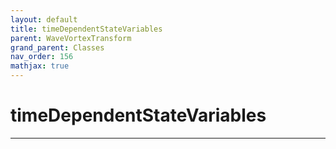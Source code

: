 ```yaml
---
layout: default
title: timeDependentStateVariables
parent: WaveVortexTransform
grand_parent: Classes
nav_order: 156
mathjax: true
---
```


#  timeDependentStateVariables




---

